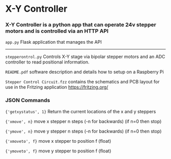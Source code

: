 # X-Y Controller

### X-Y Controller is a python app that can operate 24v stepper motors and is controlled via an HTTP API


`app.py`			    Flask application that manages the API 

----------------------------------------------------

`stepperontrol.py`		Controls X-Y stage via bipolar stepper motors and an ADC controller to read positional information. 

`README.pdf`		software description and details how to setup on a Raspberry Pi

`Stepper Control Circuit.fzz`     contains the schematics and PCB layout for use in the Fritzing application https://fritzing.org/

### JSON Commands

`{'getxystatus', 1}` Return the current locations of the x and y steppers
 
`{'xmove', n}` move x stepper n steps (-n for backwards) (if n=0 then stop)

`{'ymove', n}` move y stepper n steps (-n for backwards) (if n=0 then stop)

`{'xmoveto', f}` move x stepper to position f (float)

`{'ymoveto', f}` move y stepper to position f (float)